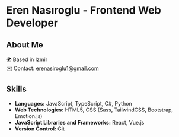 # Eren Nasıroglu - Frontend Web Developer

## About Me
🌍  Based in Izmir  
✉️  Contact: [erenasiroglu1@gmail.com](mailto:erenasiroglu1@gmail.com)  

## Skills
- **Languages:** JavaScript, TypeScript, C#, Python
- **Web Technologies:** HTML5, CSS (Sass, TailwindCSS, Bootstrap, Emotion.js)
- **JavaScript Libraries and Frameworks:** React, Vue.js
- **Version Control:** Git
